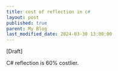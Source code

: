 ```yaml
---
title: cost of reflection in c#
layout: post
published: true
parent: My Blog
last_modified_date: 2024-03-30 13:00:00
---
```

[Draft]

C# reflection is 60% costlier.